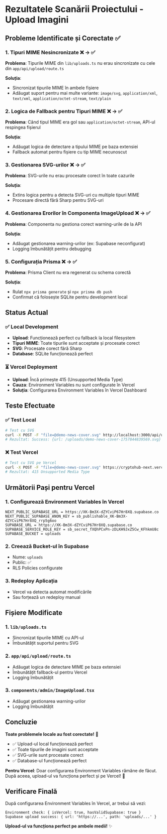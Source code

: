 # Rezultatele Scanării Proiectului - Upload Imagini

## Probleme Identificate și Corectate ✅

### 1. **Tipuri MIME Nesincronizate** ❌ → ✅
**Problema**: Tipurile MIME din `lib/uploads.ts` nu erau sincronizate cu cele din `app/api/upload/route.ts`

**Soluția**:
- Sincronizat tipurile MIME în ambele fișiere
- Adăugat suport pentru mai multe variante: `image/svg`, `application/xml`, `text/xml`, `application/octet-stream`, `text/plain`

### 2. **Logica de Fallback pentru Tipuri MIME** ❌ → ✅
**Problema**: Când tipul MIME era gol sau `application/octet-stream`, API-ul respingea fișierul

**Soluția**:
- Adăugat logica de detectare a tipului MIME pe baza extensiei
- Fallback automat pentru fișiere cu tip MIME necunoscut

### 3. **Gestionarea SVG-urilor** ❌ → ✅
**Problema**: SVG-urile nu erau procesate corect în toate cazurile

**Soluția**:
- Extins logica pentru a detecta SVG-uri cu multiple tipuri MIME
- Procesare directă fără Sharp pentru SVG-uri

### 4. **Gestionarea Erorilor în Componenta ImageUpload** ❌ → ✅
**Problema**: Componenta nu gestiona corect warning-urile de la API

**Soluția**:
- Adăugat gestionarea warning-urilor (ex: Supabase neconfigurat)
- Logging îmbunătățit pentru debugging

### 5. **Configurația Prisma** ❌ → ✅
**Problema**: Prisma Client nu era regenerat cu schema corectă

**Soluția**:
- Rulat `npx prisma generate` și `npx prisma db push`
- Confirmat că folosește SQLite pentru development local

## Status Actual

### ✅ **Local Development**
- **Upload**: Funcționează perfect cu fallback la local filesystem
- **Tipuri MIME**: Toate tipurile sunt acceptate și procesate corect
- **SVG**: Procesate corect fără Sharp
- **Database**: SQLite funcționează perfect

### ⏳ **Vercel Deployment**
- **Upload**: Încă primește 415 (Unsupported Media Type)
- **Cauza**: Environment Variables nu sunt configurate în Vercel
- **Soluția**: Configurarea Environment Variables în Vercel Dashboard

## Teste Efectuate

### ✅ Test Local
```bash
# Test cu SVG
curl -X POST -F "file=@demo-news-cover.svg" http://localhost:3000/api/upload
# Rezultat: Success: {url: /uploads/demo-news-cover-1757844839569.svg}
```

### ❌ Test Vercel
```bash
# Test cu SVG pe Vercel
curl -X POST -F "file=@demo-news-cover.svg" https://cryptohub-next.vercel.app/api/upload
# Rezultat: 415 Unsupported Media Type
```

## Următorii Pași pentru Vercel

### 1. **Configurează Environment Variables în Vercel**
```
NEXT_PUBLIC_SUPABASE_URL = https://XK-Bm3X-dZYCviP67Hr8XQ.supabase.co
NEXT_PUBLIC_SUPABASE_ANON_KEY = sb_publishable_XK-Bm3X-dZYCviP67Hr8XQ_rrp5g6oo
SUPABASE_URL = https://XK-Bm3X-dZYCviP67Hr8XQ.supabase.co
SUPABASE_SERVICE_ROLE_KEY = sb_secret_fXQhPCxPn-zDLKH9JxZ5Cw_KFhkmU8c
SUPABASE_BUCKET = uploads
```

### 2. **Creează Bucket-ul în Supabase**
- Nume: `uploads`
- Public: ✅
- RLS Policies configurate

### 3. **Redeploy Aplicația**
- Vercel va detecta automat modificările
- Sau forțează un redeploy manual

## Fișiere Modificate

### 1. `lib/uploads.ts`
- Sincronizat tipurile MIME cu API-ul
- Îmbunătățit suportul pentru SVG

### 2. `app/api/upload/route.ts`
- Adăugat logica de detectare MIME pe baza extensiei
- Îmbunătățit fallback-ul pentru Vercel
- Logging îmbunătățit

### 3. `components/admin/ImageUpload.tsx`
- Adăugat gestionarea warning-urilor
- Logging îmbunătățit

## Concluzie

**Toate problemele locale au fost corectate!** 🎯

- ✅ Upload-ul local funcționează perfect
- ✅ Toate tipurile de imagini sunt acceptate
- ✅ SVG-urile sunt procesate corect
- ✅ Database-ul funcționează perfect

**Pentru Vercel**: Doar configurarea Environment Variables rămâne de făcut. După aceea, upload-ul va funcționa perfect și pe Vercel! 🚀

## Verificare Finală

După configurarea Environment Variables în Vercel, ar trebui să vezi:
```
Environment check: { isVercel: true, hasValidSupabase: true }
Supabase upload success: { url: 'https://...', path: 'uploads/...' }
```

**Upload-ul va funcționa perfect pe ambele medii!** ✨
